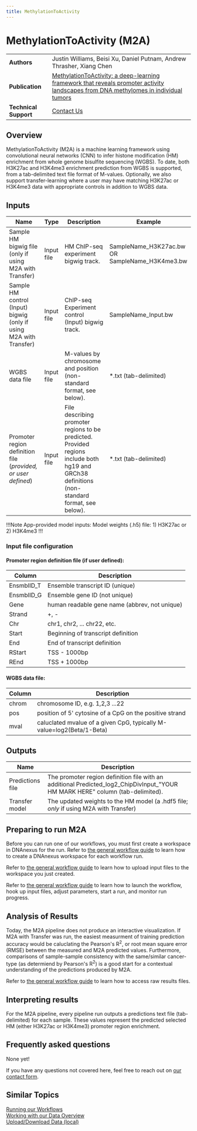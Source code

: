 ```yaml
---
title: MethylationToActivity
---
```


# MethylationToActivity (M2A)

|                       |                                                                                                                                                                                                                    |
| --------------------- | ------------------------------------------------------------------------------------------------------------------------------------------------------------------------------------------------------------------ |
| **Authors**           | Justin Williams, Beisi Xu, Daniel Putnam, Andrew Thrasher, Xiang Chen                                                                                                                                              |
| **Publication**       | [MethylationToActivity: a deep-learning framework that reveals promoter activity landscapes from DNA methylomes in individual tumors](https://genomebiology.biomedcentral.com/articles/10.1186/s13059-020-02220-y) |
| **Technical Support** | [Contact Us](https://stjude.cloud/contact)                                                                                                                                                                         |

## Overview

MethylationToActivity (M2A) is a machine learning framework using convolutional neural networks (CNN) to infer histone modification (HM) enrichment from whole genome bisulfite sequencing (WGBS). To date, both H3K27ac and H3K4me3 enrichment prediction from WGBS is supported, from a tab-delimited text file format of M-values. Optionally, we also support transfer-learning where a user may have matching H3K27ac or H3K4me3 data with appropriate controls in addition to WGBS data.

## Inputs 

| Name                                                               | Type       | Description                                                                                                                                   | Example                                        |
| ------------------------------------------------------------------ | ---------- | --------------------------------------------------------------------------------------------------------------------------------------------- | ---------------------------------------------- |
| Sample HM bigwig file (only if using M2A with Transfer)            | Input file | HM ChIP-seq experiment bigwig track.                                                                                                          | SampleName_H3K27ac.bw OR SampleName_H3K4me3.bw |
| Sample HM control (Input) bigwig (only if using M2A with Transfer) | Input file | ChIP-seq Experiment control (Input) bigwig track.                                                                                             | SampleName_Input.bw                            |
| WGBS data file                                                     | Input file | M-values by chromosome and position (non-standard format, see below).                                                                         | *.txt (tab-delimited)                          |
| Promoter region definition file (*provided, or user defined*)      | Input file | File describing promoter regions to be predicted. Provided regions include both hg19 and GRCh38 definitions (non-standard format, see below). | *.txt (tab-delimited)                          |

!!!Note App-provided model inputs:
Model weights (.h5) file: 1) H3K27ac or 2) H3K4me3 
!!!

### Input file configuration

#### Promoter region definition file (if user defined):

| Column     | Description                                   |
| ---------- | --------------------------------------------- |
| EnsmblID_T | Ensemble transcript ID (unique)               |
| EnsmblID_G | Ensemble gene ID (not unique)                 |
| Gene       | human readable gene name (abbrev, not unique) |
| Strand     | +, -                                          |
| Chr        | chr1, chr2, ... chr22, etc.                   |
| Start      | Beginning of transcript definition            |
| End        | End of transcript definition                  |
| RStart     | TSS - 1000bp                                  |
| REnd       | TSS + 1000bp                                  |

#### WGBS data file:

| Column | Description                                                           |
| ------ | --------------------------------------------------------------------- |
| chrom  | chromosome ID, e.g. 1,2,3 ...22                                       |
| pos    | position of 5' cytosine of a CpG on the positive strand               |
| mval   | caluclated mvalue of a given CpG, typically M-value=log2(Beta/1-Beta) |

## Outputs

| Name             | Description                                                                                                                    |
| ---------------- | ------------------------------------------------------------------------------------------------------------------------------ |
| Predictions file | The promoter region definition file with an additional Predicted_log2_ChipDivInput_"YOUR HM MARK HERE" column (tab-delimited). |
| Transfer model   | The updated weights to the HM model (a .hdf5 file; *only* if using M2A with Transfer)                                          |

## Preparing to run M2A

Before you can run one of our workflows, you must first create a workspace in DNAnexus for the run. Refer to [the general workflow guide](../../analyzing-data/running-sj-workflows/#getting-started) to learn how to create a DNAnexus workspace for each workflow run.

Refer to [the general workflow guide](../../analyzing-data/running-sj-workflows/#uploading-files) to learn how to upload input files to the workspace you just created.

Refer to [the general workflow guide](../../analyzing-data/running-sj-workflows/#running-the-workflow) to learn how to launch the workflow, hook up input files, adjust parameters, start a run, and monitor run progress.

## Analysis of Results

Today, the M2A pipeline does not produce an interactive visualization. If M2A with Transfer was run, the easiest measurment of training prediction accuracy would be caluclating the Pearson's R<sup>2</sup>, or root mean square error (RMSE) between the measured and M2A predicted values. Furthermore, comparisons of sample-sample consistency with the same/similar cancer-type (as determiend by Pearson's R<sup>2</sup>) is a good start for a contextual understanding of the predictions produced by M2A.

Refer to [the general workflow guide](../../analyzing-data/running-sj-workflows/#raw-results-files) to learn how to access raw results files.

## Interpreting results

For the M2A pipeline, every pipeline run outputs a predictions text file (tab-delimited) for each sample. These values represent the predicted selected HM (either H3K27ac or H3K4me3) promoter region enrichment. 

## Frequently asked questions

None yet!

If you have any questions not covered here, feel free to reach
out on [our contact form](https://hospital.stjude.org/apps/forms/fb/st-jude-cloud-contact/).

## Similar Topics

[Running our Workflows](../../analyzing-data/running-sj-workflows)  
[Working with our Data Overview](../../managing-data/working-with-our-data)   
[Upload/Download Data (local)](../../managing-data/upload-local)  
